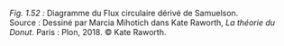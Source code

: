 *Fig. 1.52 :* Diagramme du Flux circulaire dérivé de Samuelson.   
Source : Dessiné par Marcia Mihotich dans Kate Raworth, *La théorie du Donut*. Paris : Plon, 2018. © Kate Raworth.